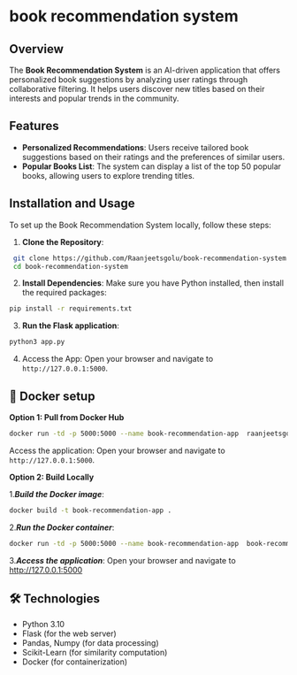 # book recommendation system

## Overview

The **Book Recommendation System** is an AI-driven application that offers personalized book suggestions by analyzing user ratings through collaborative filtering. It helps users discover new titles based on their interests and popular trends in the community.

## Features

- **Personalized Recommendations**: Users receive tailored book suggestions based on their ratings and the preferences of similar users.
- **Popular Books List**: The system can display a list of the top 50 popular books, allowing users to explore trending titles.

## Installation and Usage 

To set up the Book Recommendation System locally, follow these steps:

1. **Clone the Repository**:
```bash
 git clone https://github.com/Raanjeetsgolu/book-recommendation-system.git
 cd book-recommendation-system
```

2. **Install Dependencies**:
Make sure you have Python installed, then install the required packages:

```bash
pip install -r requirements.txt
```
3. **Run the Flask application**:
```bash
python3 app.py
```

4. Access the App: Open your browser and navigate to `http://127.0.0.1:5000`.

## 🐳 Docker setup


**Option 1: Pull from Docker Hub**

```bash
docker run -td -p 5000:5000 --name book-recommendation-app  raanjeetsgolu/book-recommendation-app:3.0-1
```
Access the application: Open your browser and navigate to `http://127.0.0.1:5000`.

**Option 2: Build Locally**


1.***Build the Docker image***:

```bash
docker build -t book-recommendation-app .
  ```
2.***Run the Docker container***:
   ```bash
docker run -td -p 5000:5000 --name book-recommendation-app  book-recommendation-app
   ```
3.***Access the application***:
 Open your browser and navigate to http://127.0.0.1:5000

## 🛠 Technologies

+ Python 3.10
+ Flask (for the web server)
+ Pandas, Numpy (for data processing)
+ Scikit-Learn (for similarity computation)
+ Docker (for containerization)
